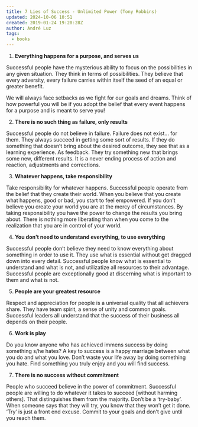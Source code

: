 ```yaml
---
title: 7 Lies of Success - Unlimited Power (Tony Robbins)
updated: 2024-10-06 10:51
created: 2019-01-24 19:20:28Z
author: André Luz
tags:
  - books
---
```


1. **Everything happens for a purpose, and serves us**

Successful people have the mysterious ability to focus on the possibilities in any given situation. They think in terms of possibilities. They believe that every adversity, every failure carries within itself the seed of an equal or greater benefit.

We will always face setbacks as we fight for our goals and dreams. Think of how powerful you will be if you adopt the belief that every event happens for a purpose and is meant to serve you!

2. **There is no such thing as failure, only results**

Successful people do not believe in failure. Failure does not exist… for them. They always succeed in getting some sort of results. If they do something that doesn’t bring about the desired outcome, they see that as a learning experience. As feedback. They try something new that brings some new, different results. It is a never ending process of action and reaction, adjustments and corrections.

3. **Whatever happens, take responsibility**

Take responsibility for whatever happens. Successful people operate from the belief that they create their world. When you believe that you create what happens, good or bad, you start to feel empowered. If you don’t believe you create your world you are at the mercy of circumstances. By taking responsibility you have the power to change the results you bring about. There is nothing more liberating than when you come to the realization that you are in control of your world.

4. **You don’t need to understand everything, to use everything**

Successful people don’t believe they need to know everything about something in order to use it. They use what is essential without get dragged down into every detail. Successful people know what is essential to understand and what is not, and utilizatize all resources to their advantage. Successful people are exceptionally good at discerning what is important to them and what is not.

5. **People are your greatest resource**

Respect and appreciation for people is a universal quality that all achievers share. They have team spirit, a sense of unity and common goals. Successful leaders all understand that the success of their business all depends on their people.

6. **Work is play**

Do you know anyone who has achieved immens success by doing something s/he hates? A key to success is a happy marriage between what you do and what you love. Don’t waste your life away by doing something you hate. Find something you truly enjoy and you will find success.

7. **There is no success without commitment**

People who succeed believe in the power of commitment. Successful people are willing to do whatever it takes to succeed [without harming others]. That distinguishes them from the majority. Don’t be a ‘try-baby’. When someone says that they will try, you know that they won’t get it done. ‘Try’ is just a front end excuse. Commit to your goals and don’t give until you reach them.